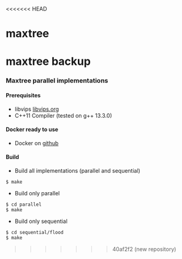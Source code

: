 <<<<<<< HEAD
# maxtree
maxtree backup
=======
### Maxtree parallel implementations

#### Prerequisites
- libvips [libvips.org](https://www.libvips.org/)
- C++11 Compiler (tested on g++ 13.3.0)

#### Docker ready to use

- Docker on [github](https://github.com/niltonlqjr/docker-libvips)

#### Build

- Build all implementations (parallel and sequential)
```console
$ make
```

- Build only parallel
```console
$ cd parallel
$ make
```

- Build only sequential
```console
$ cd sequential/flood
$ make
```
>>>>>>> 40af2f2 (new repository)
